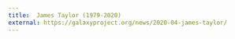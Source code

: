 ```yaml
---
title:  James Taylor (1979-2020)
external: https://galaxyproject.org/news/2020-04-james-taylor/
---
```

